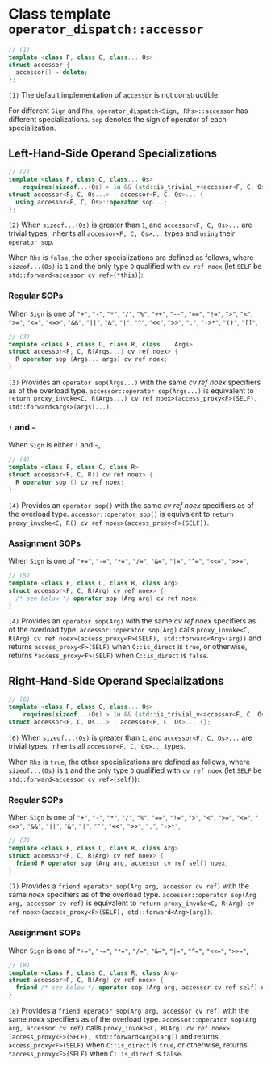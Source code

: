 # Class template `operator_dispatch::accessor`

```cpp
// (1)
template <class F, class C, class... Os>
struct accessor {
  accessor() = delete;
};
```

`(1)` The default implementation of `accessor` is not constructible.

For different `Sign` and `Rhs`, `operator_dispatch<Sign, Rhs>::accessor` has different specializations. `sop` denotes the sign of operator of each specialization.

## Left-Hand-Side Operand Specializations

```cpp
// (2)
template <class F, class C, class... Os>
    requires(sizeof...(Os) > 1u && (std::is_trivial_v<accessor<F, C, Os>> && ...))
struct accessor<F, C, Os...> : accessor<F, C, Os>... {
  using accessor<F, C, Os>::operator sop...;
};
```

`(2)` When `sizeof...(Os)` is greater than `1`, and `accessor<F, C, Os>...` are trivial types, inherits all `accessor<F, C, Os>...` types and `using` their `operator sop`.

When `Rhs` is `false`, the other specializations are defined as follows, where `sizeof...(Os)` is `1` and the only type `O` qualified with `cv ref noex` (let `SELF` be `std::forward<accessor cv ref>(*this)`):

### Regular SOPs

When `Sign` is one of `"+"`, `"-"`, `"*"`, `"/"`, `"%"`, `"++"`, `"--"`, `"=="`, `"!="`, `">"`, `"<"`, `">="`, `"<="`, `"<=>"`, `"&&"`, `"||"`, `"&"`, `"|"`, `"^"`, `"<<"`, `">>"`, `","`, `"->*"`, `"()"`, `"[]"`,

```cpp
// (3)
template <class F, class C, class R, class... Args>
struct accessor<F, C, R(Args...) cv ref noex> {
  R operator sop (Args... args) cv ref noex;
}
```

`(3)` Provides an `operator sop(Args...)` with the same *cv ref noex* specifiers as of the overload type. `accessor::operator sop(Args...)` is equivalent to `return proxy_invoke<C, R(Args...) cv ref noex>(access_proxy<F>(SELF), std::forward<Args>(args)...)`.

### `!` and `~`

When `Sign` is either `!` and `~`,

```cpp
// (4)
template <class F, class C, class R>
struct accessor<F, C, R() cv ref noex> {
  R operator sop () cv ref noex;
}
```

`(4)` Provides an `operator sop()` with the same *cv ref noex* specifiers as of the overload type. `accessor::operator sop()` is equivalent to `return proxy_invoke<C, R() cv ref noex>(access_proxy<F>(SELF))`.

### Assignment SOPs

When `Sign` is one of `"+="`, `"-="`, `"*="`, `"/="`, `"&="`, `"|="`, `"^="`, `"<<="`, `">>="`,

```cpp
// (5)
template <class F, class C, class R, class Arg>
struct accessor<F, C, R(Arg) cv ref noex> {
  /* see below */ operator sop (Arg arg) cv ref noex;
}
```

`(4)` Provides an `operator sop(Arg)` with the same *cv ref noex* specifiers as of the overload type. `accessor::operator sop(Arg)` calls `proxy_invoke<C, R(Arg) cv ref noex>(access_proxy<F>(SELF), std::forward<Arg>(arg))` and returns `access_proxy<F>(SELF)` when `C::is_direct` is `true`, or otherwise, returns `*access_proxy<F>(SELF)` when `C::is_direct` is `false`.

## Right-Hand-Side Operand Specializations

```cpp
// (6)
template <class F, class C, class... Os>
    requires(sizeof...(Os) > 1u && (std::is_trivial_v<accessor<F, C, Os>> && ...))
struct accessor<F, C, Os...> : accessor<F, C, Os>... {};
```

`(6)` When `sizeof...(Os)` is greater than `1`, and `accessor<F, C, Os>...` are trivial types, inherits all `accessor<F, C, Os>...` types.

When `Rhs` is `true`, the other specializations are defined as follows, where `sizeof...(Os)` is `1` and the only type `O` qualified with `cv ref noex` (let `SELF` be `std::forward<accessor cv ref>(self)`):

### Regular SOPs

When `Sign` is one of `"+"`, `"-"`, `"*"`, `"/"`, `"%"`, `"=="`, `"!="`, `">"`, `"<"`, `">="`, `"<="`, `"<=>"`, `"&&"`, `"||"`, `"&"`, `"|"`, `"^"`, `"<<"`, `">>"`, `","`, `"->*"`,

```cpp
// (7)
template <class F, class C, class R, class Arg>
struct accessor<F, C, R(Arg) cv ref noex> {
  friend R operator sop (Arg arg, accessor cv ref self) noex;
}
```

`(7)` Provides a `friend operator sop(Arg arg, accessor cv ref)` with the same *noex* specifiers as of the overload type. `accessor::operator sop(Arg arg, accessor cv ref)` is equivalent to `return proxy_invoke<C, R(Arg) cv ref noex>(access_proxy<F>(SELF), std::forward<Arg>(arg))`.

### Assignment SOPs

When `Sign` is one of `"+="`, `"-="`, `"*="`, `"/="`, `"&="`, `"|="`, `"^="`, `"<<="`, `">>="`,

```cpp
// (8)
template <class F, class C, class R, class Arg>
struct accessor<F, C, R(Arg) cv ref noex> {
  friend /* see below */ operator sop (Arg arg, accessor cv ref self) noex;
}
```

`(8)` Provides a `friend operator sop(Arg arg, accessor cv ref)` with the same *noex* specifiers as of the overload type. `accessor::operator sop(Arg arg, accessor cv ref)` calls `proxy_invoke<C, R(Arg) cv ref noex>(access_proxy<F>(SELF), std::forward<Arg>(arg))` and returns `access_proxy<F>(SELF)` when `C::is_direct` is `true`, or otherwise, returns `*access_proxy<F>(SELF)` when `C::is_direct` is `false`.
